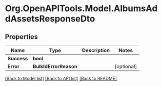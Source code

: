 # Org.OpenAPITools.Model.AlbumsAddAssetsResponseDto

## Properties

Name | Type | Description | Notes
------------ | ------------- | ------------- | -------------
**Success** | **bool** |  | 
**Error** | **BulkIdErrorReason** |  | [optional] 

[[Back to Model list]](../../README.md#documentation-for-models) [[Back to API list]](../../README.md#documentation-for-api-endpoints) [[Back to README]](../../README.md)

